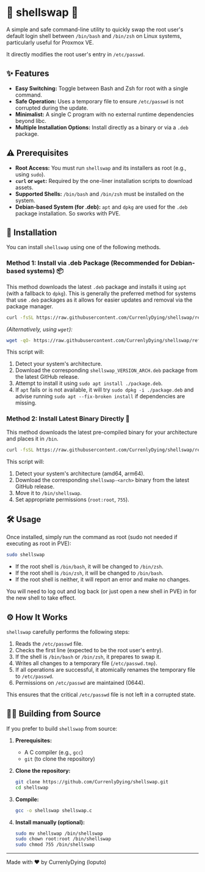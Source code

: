 # 🐚 shellswap 🔄

A simple and safe command-line utility to quickly swap the root user's default login shell between `/bin/bash` and `/bin/zsh` on Linux systems, particularly useful for Proxmox VE.

It directly modifies the root user's entry in `/etc/passwd`.

## ✨ Features

* **Easy Switching:** Toggle between Bash and Zsh for root with a single command.
* **Safe Operation:** Uses a temporary file to ensure `/etc/passwd` is not corrupted during the update.
* **Minimalist:** A single C program with no external runtime dependencies beyond libc.
* **Multiple Installation Options:** Install directly as a binary or via a `.deb` package.

## ⚠️ Prerequisites

* **Root Access:** You must run `shellswap` and its installers as root (e.g., using `sudo`).
* **`curl` or `wget`:** Required by the one-liner installation scripts to download assets.
* **Supported Shells:** `/bin/bash` and `/bin/zsh` must be installed on the system.
* **Debian-based System (for .deb):** `apt` and `dpkg` are used for the `.deb` package installation. So sworks with PVE.

## 🚀 Installation

You can install `shellswap` using one of the following methods.

### Method 1: Install via .deb Package (Recommended for Debian-based systems) 📦

This method downloads the latest `.deb` package and installs it using `apt` (with a fallback to `dpkg`). This is generally the preferred method for systems that use `.deb` packages as it allows for easier updates and removal via the package manager.

```bash
curl -fsSL https://raw.githubusercontent.com/CurrenlyDying/shellswap/refs/heads/main/install-deb.sh | sudo bash
```

*(Alternatively, using `wget`):*

```bash
wget -qO- https://raw.githubusercontent.com/CurrenlyDying/shellswap/refs/heads/main/install-deb.sh | sudo bash
```

This script will:

1.  Detect your system's architecture.
2.  Download the corresponding `shellswap_VERSION_ARCH.deb` package from the latest GitHub release.
3.  Attempt to install it using `sudo apt install ./package.deb`.
4.  If `apt` fails or is not available, it will try `sudo dpkg -i ./package.deb` and advise running `sudo apt --fix-broken install` if dependencies are missing.


### Method 2: Install Latest Binary Directly 💨

This method downloads the latest pre-compiled binary for your architecture and places it in `/bin`.

```bash
curl -fsSL https://raw.githubusercontent.com/CurrenlyDying/shellswap/refs/heads/main/install-binary.sh | sudo bash
````

This script will:

1.  Detect your system's architecture (amd64, arm64).
2.  Download the corresponding `shellswap-<arch>` binary from the latest GitHub release.
3.  Move it to `/bin/shellswap`.
4.  Set appropriate permissions (`root:root`, `755`).

## 🛠️ Usage

Once installed, simply run the command as root (sudo not needed if executing as root in PVE):

```bash
sudo shellswap
```

  * If the root shell is `/bin/bash`, it will be changed to `/bin/zsh`.
  * If the root shell is `/bin/zsh`, it will be changed to `/bin/bash`.
  * If the root shell is neither, it will report an error and make no changes.

You will need to log out and log back (or just open a new shell in PVE) in for the new shell to take effect.

## ⚙️ How It Works

`shellswap` carefully performs the following steps:

1.  Reads the `/etc/passwd` file.
2.  Checks the first line (expected to be the root user's entry).
3.  If the shell is `/bin/bash` or `/bin/zsh`, it prepares to swap it.
4.  Writes all changes to a temporary file (`/etc/passwd.tmp`).
5.  If all operations are successful, it atomically renames the temporary file to `/etc/passwd`.
6.  Permissions on `/etc/passwd` are maintained (0644).

This ensures that the critical `/etc/passwd` file is not left in a corrupted state.

## 🧑‍💻 Building from Source

If you prefer to build `shellswap` from source:

1.  **Prerequisites:**

      * A C compiler (e.g., `gcc`)
      * `git` (to clone the repository)

2.  **Clone the repository:**

    ```bash
    git clone https://github.com/CurrenlyDying/shellswap.git
    cd shellswap
    ```

3.  **Compile:**

    ```bash
    gcc -o shellswap shellswap.c
    ```

4.  **Install manually (optional):**

    ```bash
    sudo mv shellswap /bin/shellswap
    sudo chown root:root /bin/shellswap
    sudo chmod 755 /bin/shellswap
    ```


-----

Made with ❤️ by CurrenlyDying (loputo)

```
```
